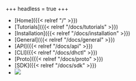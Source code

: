 +++
headless = true
+++

- [Home]({{< relref "/" >}})
- [Tutorials]({{< relref "/docs/tutorials" >}})
- [Installation]({{< relref "/docs/installation" >}})
- [General]({{< relref "/docs/general" >}})
- [API]({{< relref "/docs/api" >}})
- [CLI]({{< relref "/docs/dhctl" >}})
- [Proto]({{< relref "/docs/proto" >}})
- [SDK]({{< relref "/docs/sdk" >}})
- [![](files/github.svg)](http://github.com/tislib/apibrew)
